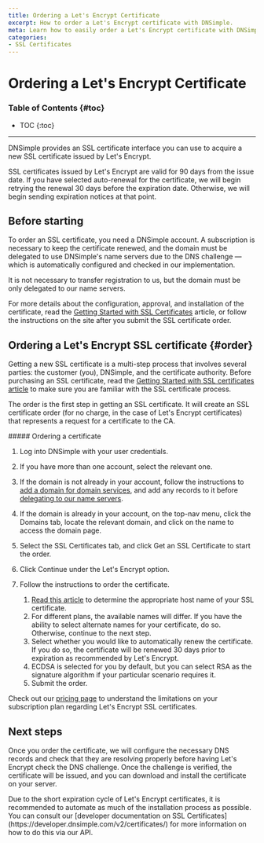 ```yaml
---
title: Ordering a Let's Encrypt Certificate
excerpt: How to order a Let's Encrypt certificate with DNSimple.
meta: Learn how to easily order a Let's Encrypt certificate with DNSimple to secure your website with free, automated SSL/TLS encryption for enhanced online safety.
categories:
- SSL Certificates
---
```


# Ordering a Let's Encrypt Certificate

### Table of Contents {#toc}

* TOC
{:toc}

---

DNSimple provides an SSL certificate interface you can use to acquire a new SSL certificate issued by Let's Encrypt.

SSL certificates issued by Let's Encrypt are valid for 90 days from the issue date. If you have selected auto-renewal for the certificate, we will begin retrying the renewal 30 days before the expiration date. Otherwise, we will begin sending expiration notices at that point.


## Before starting

To order an SSL certificate, you need a DNSimple account. A subscription is necessary to keep the certificate renewed, and the domain must be delegated to use DNSimple's name servers due to the DNS challenge — which is automatically configured and checked in our implementation.

<note>
It is not necessary to transfer registration to us, but the domain must be only delegated to our name servers.
</note>

For more details about the configuration, approval, and installation of the certificate, read the [Getting Started with SSL Certificates](/articles/getting-started-ssl-certificates) article, or follow the instructions on the site after you submit the SSL certificate order.


## Ordering a Let's Encrypt SSL certificate {#order}

Getting a new SSL certificate is a multi-step process that involves several parties: the customer (you), DNSimple, and the certificate authority. Before purchasing an SSL certificate, read the [Getting Started with SSL certificates article](/articles/getting-started-ssl-certificates) to make sure you are familiar with the SSL certificate process.

The order is the first step in getting an SSL certificate. It will create an SSL certificate order (for no charge, in the case of Let's Encrypt certificates) that represents a request for a certificate to the CA.

<div class="section-steps" markdown="1">
##### Ordering a certificate

1.  Log into DNSimple with your user credentials.
1.  If you have more than one account, select the relevant one.
1.  If the domain is not already in your account, follow the instructions to [add a domain for domain services](/articles/adding-domain), and add any records to it before [delegating to our name servers](/articles/delegating-dnsimple-hosted).
1.  If the domain is already in your account, on the top-nav menu, click the <label>Domains</label> tab, locate the relevant domain, and click on the name to access the domain page.
1.  Select the SSL Certificates tab, and click <label>Get an SSL Certificate</label> to start the order.
1.  Click <label>Continue</label> under the Let's Encrypt option.
1.  Follow the instructions to order the certificate.

    1.  [Read this article](/articles/ssl-certificate-names) to determine the appropriate host name of your SSL certificate.
    1.  For different plans, the available names will differ. If you have the ability to select alternate names for your certificate, do so. Otherwise, continue to the next step.
    1.  Select whether you would like to automatically renew the certificate. If you do so, the certificate will be renewed 30 days prior to expiration as recommended by Let's Encrypt.
    1.  ECDSA is selected for you by default, but you can select RSA as the signature algorithm if your particular scenario requires it.
    1.  Submit the order.
</div>

Check out our [pricing page](https://dnsimple.com/pricing) to understand the limitations on your subscription plan regarding Let's Encrypt SSL certificates.

## Next steps

Once you order the certificate, we will configure the necessary DNS records and check that they are resolving properly before having Let's Encrypt check the DNS challenge. Once the challenge is verified, the certificate will be issued, and you can download and install the certificate on your server.

<tip>
Due to the short expiration cycle of Let's Encrypt certificates, it is recommended to automate as much of the installation process as possible. You can consult our [developer documentation on SSL Certificates](https://developer.dnsimple.com/v2/certificates/) for more information on how to do this via our API.
</tip>
